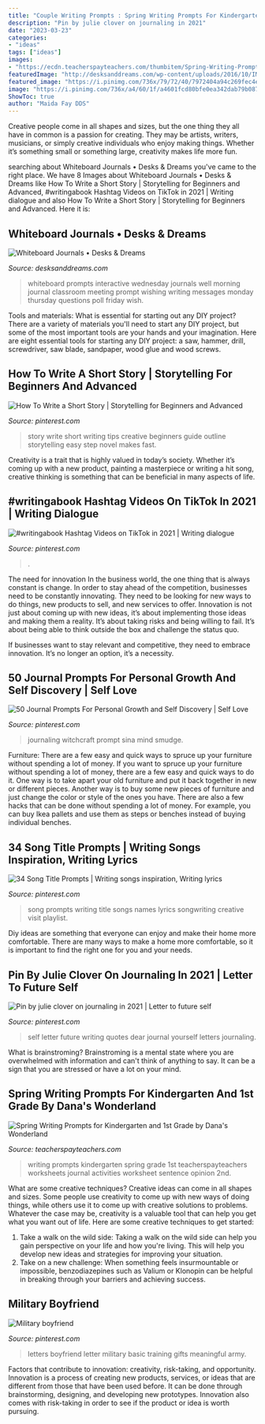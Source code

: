 ```yaml
---
title: "Couple Writing Prompts : Spring Writing Prompts For Kindergarten And 1st Grade By Dana&#039;s Wonderland"
description: "Pin by julie clover on journaling in 2021"
date: "2023-03-23"
categories:
- "ideas"
tags: ["ideas"]
images:
- "https://ecdn.teacherspayteachers.com/thumbitem/Spring-Writing-Prompts-for-Kindergarten-and-1st-Grade-3610017-1518546695/original-3610017-2.jpg"
featuredImage: "http://desksanddreams.com/wp-content/uploads/2016/10/IMG_3361-e1476754687492-1024x753.jpg"
featured_image: "https://i.pinimg.com/736x/79/72/40/7972404a94c269fec4e23e6eade0be13.jpg"
image: "https://i.pinimg.com/736x/a4/60/1f/a4601fcd80bfe0ea342dab79b087093e.jpg"
ShowToc: true
author: "Maida Fay DDS"
---
```



Creative people come in all shapes and sizes, but the one thing they all have in common is a passion for creating. They may be artists, writers, musicians, or simply creative individuals who enjoy making things. Whether it’s something small or something large, creativity makes life more fun.

	

		
searching about Whiteboard Journals • Desks &amp; Dreams you've came to the right place. We have 8 Images about Whiteboard Journals • Desks &amp; Dreams like How To Write a Short Story | Storytelling for Beginners and Advanced, #writingabook Hashtag Videos on TikTok in 2021 | Writing dialogue and also How To Write a Short Story | Storytelling for Beginners and Advanced. Here it is:
		
    
## Whiteboard Journals • Desks &amp; Dreams

<img loading=lazy src="http://desksanddreams.com/wp-content/uploads/2016/10/IMG_3361-e1476754687492-1024x753.jpg" onerror="this.onerror=null;this.src='https://tse4.mm.bing.net/th?id=OIP.oOSyJ8crMPCarjLYQMIYPgHaFc&amp;pid=15.1';" alt="Whiteboard Journals • Desks &amp; Dreams">

_Source: desksanddreams.com_

>whiteboard prompts interactive wednesday journals well morning journal classroom meeting prompt wishing writing messages monday thursday questions poll friday wish. 

	

Tools and materials: What is essential for starting out any DIY project?
There are a variety of materials you'll need to start any DIY project, but some of the most important tools are your hands and your imagination. Here are eight essential tools for starting any DIY project: a saw, hammer, drill, screwdriver, saw blade, sandpaper, wood glue and wood screws.

    
## How To Write A Short Story | Storytelling For Beginners And Advanced

<img loading=lazy src="https://i.pinimg.com/736x/63/40/eb/6340eb531bedfdaf8003c0bbc274a30b.jpg" onerror="this.onerror=null;this.src='https://tse3.mm.bing.net/th?id=OIP.VA36EZo_m0nOwDfKMkHpZgHaNK&amp;pid=15.1';" alt="How To Write a Short Story | Storytelling for Beginners and Advanced">

_Source: pinterest.com_

>story write short writing tips creative beginners guide outline storytelling easy step novel makes fast. 

	

Creativity is a trait that is highly valued in today’s society. Whether it’s coming up with a new product, painting a masterpiece or writing a hit song, creative thinking is something that can be beneficial in many aspects of life.

    
## #writingabook Hashtag Videos On TikTok In 2021 | Writing Dialogue

<img loading=lazy src="https://i.pinimg.com/736x/80/99/99/8099991587c21bf0d22f6ee5e0b74045.jpg" onerror="this.onerror=null;this.src='https://tse1.mm.bing.net/th?id=OIP.aIG45sFhebAflaBE6zZl6gHaNK&amp;pid=15.1';" alt="#writingabook Hashtag Videos on TikTok in 2021 | Writing dialogue">

_Source: pinterest.com_

>. 

	

The need for innovation
In the business world, the one thing that is always constant is change. In order to stay ahead of the competition, businesses need to be constantly innovating. They need to be looking for new ways to do things, new products to sell, and new services to offer.
Innovation is not just about coming up with new ideas, it’s about implementing those ideas and making them a reality. It’s about taking risks and being willing to fail. It’s about being able to think outside the box and challenge the status quo.

If businesses want to stay relevant and competitive, they need to embrace innovation. It’s no longer an option, it’s a necessity.

    
## 50 Journal Prompts For Personal Growth And Self Discovery | Self Love

<img loading=lazy src="https://i.pinimg.com/736x/79/72/40/7972404a94c269fec4e23e6eade0be13.jpg" onerror="this.onerror=null;this.src='https://tse2.mm.bing.net/th?id=OIP.Kr5kSaxvuqfwi6LG_55FVAHaPj&amp;pid=15.1';" alt="50 Journal Prompts For Personal Growth and Self Discovery | Self Love">

_Source: pinterest.com_

>journaling witchcraft prompt sina mind smudge. 

	

Furniture: There are a few easy and quick ways to spruce up your furniture without spending a lot of money.
If you want to spruce up your furniture without spending a lot of money, there are a few easy and quick ways to do it. One way is to take apart your old furniture and put it back together in new or different pieces. Another way is to buy some new pieces of furniture and just change the color or style of the ones you have. There are also a few hacks that can be done without spending a lot of money. For example, you can buy Ikea pallets and use them as steps or benches instead of buying individual benches.

    
## 34 Song Title Prompts | Writing Songs Inspiration, Writing Lyrics

<img loading=lazy src="https://i.pinimg.com/736x/36/19/3b/36193b49efdeddd68ab7aafdb32894d0.jpg" onerror="this.onerror=null;this.src='https://tse2.mm.bing.net/th?id=OIP.UT48sx5zPG4tWA51Zwm6zwHaLG&amp;pid=15.1';" alt="34 Song Title Prompts | Writing songs inspiration, Writing lyrics">

_Source: pinterest.com_

>song prompts writing title songs names lyrics songwriting creative visit playlist. 

	

Diy ideas are something that everyone can enjoy and make their home more comfortable. There are many ways to make a home more comfortable, so it is important to find the right one for you and your needs.

    
## Pin By Julie Clover On Journaling In 2021 | Letter To Future Self

<img loading=lazy src="https://i.pinimg.com/736x/9a/53/c6/9a53c6f0569b2d68ed72f225f7bb8228.jpg" onerror="this.onerror=null;this.src='https://tse4.mm.bing.net/th?id=OIP.U5BMYWjyFMQSB0orkLEHRAHaLQ&amp;pid=15.1';" alt="Pin by julie clover on journaling in 2021 | Letter to future self">

_Source: pinterest.com_

>self letter future writing quotes dear journal yourself letters journaling. 

	

What is brainstroming? Brainstroming is a mental state where you are overwhelmed with information and can't think of anything to say. It can be a sign that you are stressed or have a lot on your mind.

    
## Spring Writing Prompts For Kindergarten And 1st Grade By Dana&#039;s Wonderland

<img loading=lazy src="https://ecdn.teacherspayteachers.com/thumbitem/Spring-Writing-Prompts-for-Kindergarten-and-1st-Grade-3610017-1518546695/original-3610017-2.jpg" onerror="this.onerror=null;this.src='https://tse1.mm.bing.net/th?id=OIP.v_rquNoE1-TQ6hGoejYYdQAAAA&amp;pid=15.1';" alt="Spring Writing Prompts for Kindergarten and 1st Grade by Dana&#039;s Wonderland">

_Source: teacherspayteachers.com_

>writing prompts kindergarten spring grade 1st teacherspayteachers worksheets journal activities worksheet sentence opinion 2nd. 

	

What are some creative techniques?
Creative ideas can come in all shapes and sizes. Some people use creativity to come up with new ways of doing things, while others use it to come up with creative solutions to problems. Whatever the case may be, creativity is a valuable tool that can help you get what you want out of life. Here are some creative techniques to get started: 
1. Take a walk on the wild side: Taking a walk on the wild side can help you gain perspective on your life and how you're living. This will help you develop new ideas and strategies for improving your situation. 
2. Take on a new challenge: When something feels insurmountable or impossible, benzodiazepines such as Valium or Klonopin can be helpful in breaking through your barriers and achieving success.

    
## Military Boyfriend

<img loading=lazy src="https://i.pinimg.com/736x/a4/60/1f/a4601fcd80bfe0ea342dab79b087093e.jpg" onerror="this.onerror=null;this.src='https://tse4.mm.bing.net/th?id=OIP.lvFiKt8JsQVqtqZjEeY66wHaJ3&amp;pid=15.1';" alt="Military boyfriend">

_Source: pinterest.com_

>letters boyfriend letter military basic training gifts meaningful army. 

	

Factors that contribute to innovation: creativity, risk-taking, and opportunity.
Innovation is a process of creating new products, services, or ideas that are different from those that have been used before. It can be done through brainstorming, designing, and developing new prototypes. Innovation also comes with risk-taking in order to see if the product or idea is worth pursuing.

